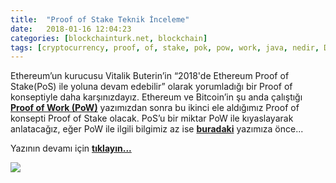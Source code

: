 ```yaml
---
title:  "Proof of Stake Teknik İnceleme"
date:   2018-01-16 12:04:23
categories: [blockchainturk.net, blockchain]
tags: [cryptocurrency, proof, of, stake, pok, pow, work, java, nedir, Distributed, Legder, Blockchain, Bitcoin, utxo, Block, Mehmet Cem Yücel, Mehmet, Cem, Yucel, Yücel, blockchainturk, blockchainturk.net]
---
```


Ethereum’un kurucusu Vitalik Buterin’in “2018'de Ethereum Proof of Stake(PoS) ile yoluna devam edebilir” olarak yorumladığı bir Proof of konseptiyle daha karşınızdayız. Ethereum ve Bitcoin’in şu anda çalıştığı <a style="font-weight:bold" href="https://medium.com/blockchainturk/3f32a068d10?utm_source=mehmetcemyucel.com&utm_medium=refferal&utm_campaign=blog" target="_blank">Proof of Work (PoW)</a> yazımızdan sonra bu ikinci ele aldığımız Proof of konsepti Proof of Stake olacak. PoS’u bir miktar PoW ile kıyaslayarak anlatacağız, eğer PoW ile ilgili bilgimiz az ise <a style="font-weight:bold" href="https://medium.com/blockchainturk/3f32a068d10?utm_source=mehmetcemyucel.com&utm_medium=refferal&utm_campaign=blog" target="_blank">buradaki</a>  yazımıza önce...

Yazının devamı için 
<a style="font-weight:bold" href="https://medium.com/blockchainturk/88e0315448a1?utm_source=mehmetcemyucel.com&utm_medium=refferal&utm_campaign=blog" target="_blank">tıklayın...</a>

![](https://cdn-images-1.medium.com/max/800/1*_b-FnHy6qE0o7mvD3szw_w.jpeg)